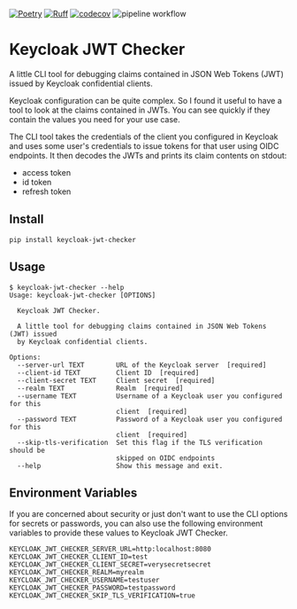 [![Poetry](https://img.shields.io/endpoint?url=https://python-poetry.org/badge/v0.json)](https://python-poetry.org/)
[![Ruff](https://img.shields.io/endpoint?url=https://raw.githubusercontent.com/astral-sh/ruff/main/assets/badge/v2.json)](https://github.com/astral-sh/ruff)
[![codecov](https://codecov.io/gh/max-pfeiffer/keycloak-jwt-checker/graph/badge.svg?token=Cqp6pn58fB)](https://codecov.io/gh/max-pfeiffer/keycloak-jwt-checker)
![pipeline workflow](https://github.com/max-pfeiffer/keycloak-jwt-checker/actions/workflows/pipeline.yml/badge.svg)

# Keycloak JWT Checker
A little CLI tool for debugging claims contained in JSON Web Tokens (JWT) issued by Keycloak confidential clients.

Keycloak configuration can be quite complex. So I found it useful to have a tool to look at the claims contained
in JWTs. You can see quickly if they contain the values you need for your use case.

The CLI tool takes the credentials of the client you configured in Keycloak and uses some user's credentials to issue
tokens for that user using OIDC endpoints. It then decodes the JWTs and prints its claim contents on stdout:
* access token
* id token
* refresh token

## Install
```shell
pip install keycloak-jwt-checker
```

## Usage
```shell
$ keycloak-jwt-checker --help
Usage: keycloak-jwt-checker [OPTIONS]

  Keycloak JWT Checker.

  A little tool for debugging claims contained in JSON Web Tokens (JWT) issued
  by Keycloak confidential clients.

Options:
  --server-url TEXT        URL of the Keycloak server  [required]
  --client-id TEXT         Client ID  [required]
  --client-secret TEXT     Client secret  [required]
  --realm TEXT             Realm  [required]
  --username TEXT          Username of a Keycloak user you configured for this
                           client  [required]
  --password TEXT          Password of a Keycloak user you configured for this
                           client  [required]
  --skip-tls-verification  Set this flag if the TLS verification should be
                           skipped on OIDC endpoints
  --help                   Show this message and exit.
```

## Environment Variables
If you are concerned about security or just don't want to use the CLI options for secrets or passwords, you can also use
the following environment variables to provide these values to Keycloak JWT Checker.
```shell
KEYCLOAK_JWT_CHECKER_SERVER_URL=http:localhost:8080
KEYCLOAK_JWT_CHECKER_CLIENT_ID=test
KEYCLOAK_JWT_CHECKER_CLIENT_SECRET=verysecretsecret
KEYCLOAK_JWT_CHECKER_REALM=myrealm
KEYCLOAK_JWT_CHECKER_USERNAME=testuser
KEYCLOAK_JWT_CHECKER_PASSWORD=testpassword
KEYCLOAK_JWT_CHECKER_SKIP_TLS_VERIFICATION=true
```
